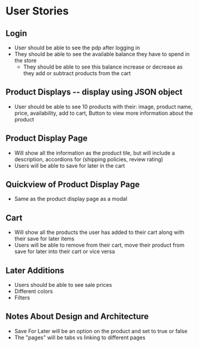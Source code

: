 # User Stories 

## Login 
- User should be able to see the pdp after logging in
- They should be able to see the available balance they have to spend in the store
  - They should be able to see this balance increase or decrease as they add or subtract products from the cart 

## Product Displays -- display using JSON object
- User should be able to see 10 products with their: image, product name, price, availability, add to cart, Button to view more information about the product  

## Product Display Page 
- Will show all the information as the product tile, but will include a description, accordions for (shipping policies, review rating)
- Users will be able to save for later in the cart 

## Quickview of Product Display Page 
- Same as the product display page as a modal 

## Cart
- Will show all the products the user has added to their cart along with their save for later items 
- Users will be able to remove from their cart, move their product from save for later into their cart or vice versa 

## Later Additions
- Users should be able to see sale prices 
- Different colors 
- Filters 

## Notes About Design and Architecture 
- Save For Later will be an option on the product and set to true or false 
- The "pages" will be tabs vs linking to different pages 